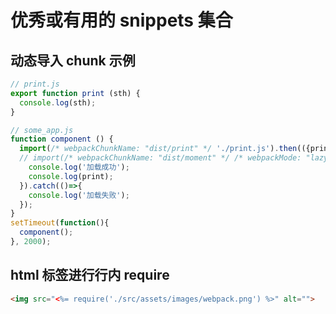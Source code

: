 # 优秀或有用的 snippets 集合

## 动态导入 chunk 示例
```js
// print.js
export function print (sth) {
  console.log(sth);
}
```

```js
// some_app.js
function component () {
  import(/* webpackChunkName: "dist/print" */ './print.js').then(({print})=>{
  // import(/* webpackChunkName: "dist/moment" */ /* webpackMode: "lazy" */ 'moment').then((print)=>{
    console.log('加载成功');
    console.log(print);
  }).catch(()=>{
    console.log('加载失败');
  });
}
setTimeout(function(){
  component();
}, 2000);
```

## html 标签进行行内 require
```html
<img src="<%= require('./src/assets/images/webpack.png') %>" alt="">
```
